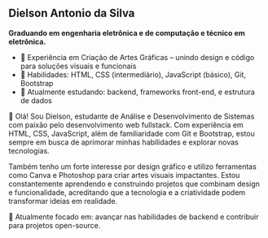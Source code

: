 ## Dielson Antonio da Silva

**Graduando em engenharia eletrônica e de computação e técnico em eletrônica.**

- 🎨 Experiência em Criação de Artes Gráficas – unindo design e código para soluções visuais e funcionais
- 🚀 Habilidades: HTML, CSS (intermediário), JavaScript (básico), Git, Bootstrap
- 🌱 Atualmente estudando: backend, frameworks front-end, e estrutura de dados

👋 Olá! Sou Dielson, estudante de Análise e Desenvolvimento de Sistemas com paixão pelo desenvolvimento web fullstack. Com experiência em HTML, CSS, JavaScript, além de familiaridade com Git e Bootstrap, estou sempre em busca de aprimorar minhas habilidades e explorar novas tecnologias.

Também tenho um forte interesse por design gráfico e utilizo ferramentas como Canva e Photoshop para criar artes visuais impactantes. Estou constantemente aprendendo e construindo projetos que combinam design e funcionalidade, acreditando que a tecnologia e a criatividade podem transformar ideias em realidade.

🚀 Atualmente focado em: avançar nas habilidades de backend e contribuir para projetos open-source.
